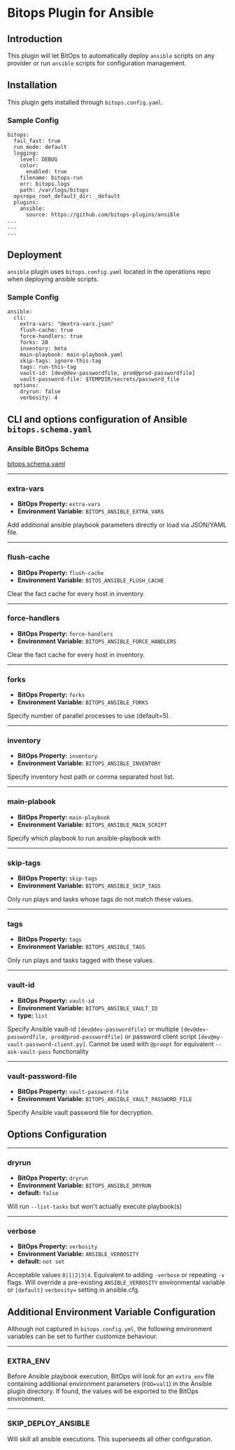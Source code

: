 # Bitops Plugin for Ansible

## Introduction
This plugin will let BitOps to automatically deploy ``ansible`` scripts on any provider or run ``ansible`` scripts for configuration management. 

## Installation

This plugin gets installed through ```bitops.config.yaml```.

### Sample Config

```
bitops:
  fail_fast: true 
  run_mode: default
  logging:      
    level: DEBUG
    color:
      enabled: true
    filename: bitops-run
    err: bitops.logs
    path: /var/logs/bitops
  opsrepo_root_default_dir: _default
  plugins:    
    ansible:
      source: https://github.com/bitops-plugins/ansible
...
...
...

```

## Deployment

``ansible`` plugin uses ```bitops.config.yaml``` located in the operations repo when deploying ansible scripts.

### Sample Config
```
ansible:
  cli:
    extra-vars: "@extra-vars.json"
    flush-cache: true
    force-handlers: true
    forks: 20
    inventory: beta
    main-playbook: main-playbook.yaml
    skip-tags: ignore-this-tag
    tags: run-this-tag
    vault-id: [dev@dev-passwordfile, prod@prod-passwordfile]
    vault-password-file: $TEMPDIR/secrets/password_file
  options:
    dryrun: false
    verbosity: 4
```

## CLI and options configuration of Ansible ``bitops.schema.yaml``

### Ansible BitOps Schema

[bitops.schema.yaml](https://github.com/bitops-plugins/ansible/blob/main/bitops.schema.yaml)

-------------------
### extra-vars
* **BitOps Property:** `extra-vars`
* **Environment Variable:** `BITOPS_ANSIBLE_EXTRA_VARS`

Add additional ansible playbook parameters directly or load via JSON/YAML file.

-------------------
### flush-cache
* **BitOps Property:** `flush-cache`
* **Environment Variable:** `BITOS_ANSIBLE_FLUSH_CACHE`

Clear the fact cache for every host in inventory.

-------------------
### force-handlers
* **BitOps Property:** `force-handlers`
* **Environment Variable:** `BITOPS_ANSIBLE_FORCE_HANDLERS`

Clear the fact cache for every host in inventory.

-------------------
### forks
* **BitOps Property:** `forks`
* **Environment Variable:** `BITOPS_ANSIBLE_FORKS`

Specify number of parallel processes to use (default=5).

-------------------
### inventory
* **BitOps Property:** `inventory`
* **Environment Variable:** `BITOPS_ANSIBLE_INVENTORY`

Specify inventory host path or comma separated host list.

-------------------
### main-plabook
* **BitOps Property:** `main-playbook`
* **Environment Variable:** `BITOPS_ANSIBLE_MAIN_SCRIPT`

Specify which playbook to run ansible-playbook with

-------------------
### skip-tags
* **BitOps Property:** `skip-tags`
* **Environment Variable:** `BITOPS_ANSIBLE_SKIP_TAGS`

Only run plays and tasks whose tags do not match these values.

-------------------
### tags
* **BitOps Property:** `tags`
* **Environment Variable:** `BITOPS_ANSIBLE_TAGS`

Only run plays and tasks tagged with these values.


-------------------
### vault-id
* **BitOps Property:** `vault-id`
* **Environment Variable:** `BITOPS_ANSIBLE_VAULT_ID`
* **type:** `list`

Specify Ansible vault-id `[dev@dev-passwordfile]` or multiple `[dev@dev-passwordfile, prod@prod-passwordfile]` or password client script `[dev@my-vault-password-client.py]`. Cannot be used with `@prompt` for equivalent `--ask-vault-pass` functionality

-------------------
### vault-password-file
* **BitOps Property:** `vault-password-file`
* **Environment Variable:** `BITOPS_ANSIBLE_VAULT_PASSWORD_FILE`

Specify Ansible vault password file for decryption.

## Options Configuration

-------------------
### dryrun
* **BitOps Property:** `dryrun`
* **Environment Variable:** `BITOPS_ANSIBLE_DRYRUN`
* **default:** `false`

Will run `--list-tasks` but won't actually execute playbook(s)

-------------------
### verbose
* **BitOps Property:** `verbosity`
* **Environment Variable:** `ANSIBLE_VERBOSITY`
* **default:** `not set`

Acceptable values `0|1|2|3|4`. Equivalent to adding `-verbose` or repeating `-v` flags. Will override a pre-existing `ANSIBLE_VERBOSITY` environmental variable or `[default]` `verbosity=` setting in ansible.cfg.

## Additional Environment Variable Configuration
Although not captured in `bitops.config.yml`, the following environment variables can be set to further customize behaviour.

-------------------
### EXTRA_ENV
Before Ansible playbook execution, BitOps will look for an `extra_env` file containing additional environment parameters (`FOO=val1`) in the Ansible plugin directory. If found, the values will be exported to the BitOps environment.

-------------------
### SKIP_DEPLOY_ANSIBLE
Will skill all ansible executions. This superseeds all other configuration.
